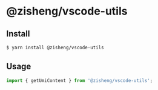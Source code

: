 # @zisheng/vscode-utils

## Install

```sh
$ yarn install @zisheng/vscode-utils
```

## Usage

```ts
import { getUmiContent } from '@zisheng/vscode-utils';
```
